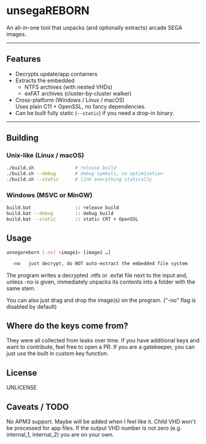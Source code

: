 # unsegaREBORN

An all-in-one tool that unpacks (and optionally extracts) arcade SEGA images.

---

## Features

*   Decrypts update/app containers
*   Extracts the embedded
    * NTFS archives (with nested VHDs)
    * exFAT archives (cluster-by-cluster walker)
*   Cross-platform (Windows / Linux / macOS)  
    Uses plain C11 + OpenSSL, no fancy dependencies.
*   Can be built fully static (`--static`) if you need a drop-in binary.

---

## Building

### Unix-like (Linux / macOS)

```bash
./build.sh               # release build
./build.sh --debug       # debug symbols, no optimisation
./build.sh --static      # link everything statically
```

### Windows (MSVC or MinGW)

```bash
build.bat                :: release build
build.bat --debug        :: debug build
build.bat --static       :: static CRT + OpenSSL
```

## Usage

```bash
unsegareborn [-no] <image1> [image2 …]

  -no   just decrypt, do NOT auto-extract the embedded file system
```

The program writes a decrypted .ntfs or .exfat file next to the input
and, unless -no is given, immediately unpacks its contents into a folder
with the same stem.

You can also just drag and drop the image(s) on the program. ("-no" flag is disabled by default)

## Where do the keys come from?

They were all collected from leaks over time. 
If you have additional keys and want to contribute, feel free to open a PR.
If you are a gatekeeper, you can just use the built in custom key function.

## License

UNLICENSE

## Caveats / TODO

No APM3 support. Maybe will be added when I feel like it.
Child VHD won't be processed for app files. If the output VHD number is not zero (e.g. internal_1, internal_2) you are on your own.

